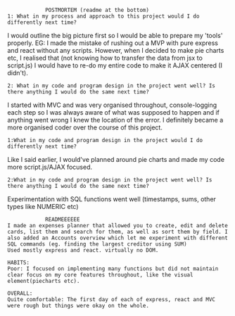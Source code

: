 				POSTMORTEM (readme at the bottom)
	1: What in my process and approach to this project would I do differently next time?

I would outline the big picture first so I would be able to prepare my 'tools' properly. EG: I made the mistake of rushing out a MVP with pure express and react without any scripts. However, when I decided to make pie charts etc, I realised that (not knowing how to transfer the data from jsx to script.js) I would have to re-do my entire code to make it AJAX centered (I didn't).

	2: What in my code and program design in the project went well? Is there anything I would do the same next time?

I started with MVC and was very organised throughout, console-logging each step so I was always aware of what was supposed to happen and if anything went wrong I knew the location of the error. I definitely became a more organised coder over the course of this project.



	1:What in my code and program design in the project would I do differently next time?

Like I said earlier, I would've planned around pie charts and made my code more script.js/AJAX focused.

	2:What in my code and program design in the project went well? Is there anything I would do the same next time?

Experimentation with SQL functions went well (timestamps, sums, other types like NUMERIC etc)


				READMEEEEEE
	I made an expenses planner that allowed you to create, edit and delete cards, list them and search for them, as well as sort them by field. I also added an Accounts overview which let me experiment with different SQL commands (eg. finding the largest creditor using SUM) 
	Used mostly express and react. virtually no DOM.

	HABITS:
	Poor: I focused on implementing many functions but did not maintain clear focus on my core features throughout, like the visual element(piecharts etc). 

	OVERALL: 
	Quite comfortable: The first day of each of express, react and MVC were rough but things were okay on the whole.